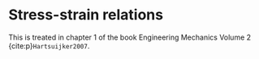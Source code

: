 # Stress-strain relations

This is treated in chapter 1 of the book Engineering Mechanics Volume 2 {cite:p}`Hartsuijker2007`.